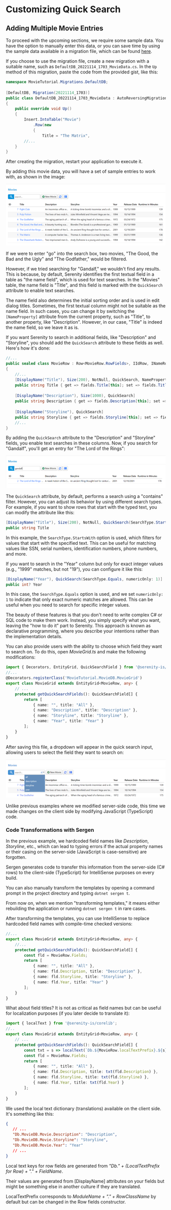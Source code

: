 
# Customizing Quick Search

## Adding Multiple Movie Entries

To proceed with the upcoming sections, we require some sample data. You have the option to manually enter this data, or you can save time by using the sample data available in a migration file, which can be found [here](https://gist.github.com/volkanceylan/0b3e71de6247ad9963e33889f85003bc).

If you choose to use the migration file, create a new migration with a suitable name, such as `DefaultDB_20221114_1703_MovieData.cs`. In the `Up` method of this migration, paste the code from the provided gist, like this:

```cs
namespace MovieTutorial.Migrations.DefaultDB;

[DefaultDB, Migration(20221114_1703)]
public class DefaultDB_20221114_1703_MovieData : AutoReversingMigration
{
    public override void Up()
    {
        Insert.IntoTable("Movie")
            .Row(new
            {
                Title = "The Matrix",
        //...
    }
}
```

After creating the migration, restart your application to execute it.

By adding this movie data, you will have a set of sample entries to work with, as shown in the image:

![Movie Data Entered](img/movie-data-entered.png)

If we were to enter "go" into the search box, two movies, "The Good, the Bad and the Ugly" and "The Godfather," would be filtered.

However, if we tried searching for "Gandalf," we wouldn't find any results. This is because, by default, Serenity identifies the first textual field in a table as "the name field", which is used for text searches. In the "Movies" table, the name field is "Title", and this field is marked with the `QuickSearch` attribute to enable text searches.

The name field also determines the initial sorting order and is used in edit dialog titles. Sometimes, the first textual column might not be suitable as the name field. In such cases, you can change it by switching the `[NameProperty]` attribute from the current property, such as "Title", to another property, like "Description". However, in our case, "Title" is indeed the name field, so we leave it as is.

If you want Serenity to search in additional fields, like "Description" and "Storyline", you should add the `QuickSearch` attribute to these fields as well. Here's how it's done:

```cs
//...
public sealed class MovieRow : Row<MovieRow.RowFields>, IIdRow, INameRow
{
    //...
    [DisplayName("Title"), Size(200), NotNull, QuickSearch, NameProperty]
    public string Title { get => fields.Title[this]; set => fields.Title[this] = value; }

    [DisplayName("Description"), Size(1000), QuickSearch]
    public string Description { get => fields.Description[this]; set => fields.Description[this] = value; }

    [DisplayName("Storyline"), QuickSearch]
    public string Storyline { get => fields.Storyline[this]; set => fields.Storyline[this] = value; }
    //...
}
```

By adding the `QuickSearch` attribute to the "Description" and "Storyline" fields, you enable text searches in these columns. Now, if you search for "Gandalf", you'll get an entry for "The Lord of the Rings":

![Movies Search Gandalf](img/search-gandalf.png)

The `QuickSearch` attribute, by default, performs a search using a "contains" filter. However, you can adjust its behavior by using different search types. For example, if you want to show rows that start with the typed text, you can modify the attribute like this:

```cs
[DisplayName("Title"), Size(200), NotNull, QuickSearch(SearchType.StartsWith)]
public string Title
```

In this example, the `SearchType.StartsWith` option is used, which filters for values that start with the specified text. This can be useful for matching values like SSN, serial numbers, identification numbers, phone numbers, and more.

If you want to search in the "Year" column but only for exact integer values (e.g., "1999" matches, but not "19"), you can configure it like this:

```cs
[DisplayName("Year"), QuickSearch(SearchType.Equals, numericOnly: 1)]
public int? Year
```

In this case, the `SearchType.Equals` option is used, and we set `numericOnly: 1` to indicate that only exact numeric matches are allowed. This can be useful when you need to search for specific integer values.

The beauty of these features is that you don't need to write complex C# or SQL code to make them work. Instead, you simply specify what you want, leaving the "how to do it" part to Serenity. This approach is known as declarative programming, where you describe your intentions rather than the implementation details.

You can also provide users with the ability to choose which field they want to search on. To do this, open *MovieGrid.ts* and make the following modifications:

```ts
import { Decorators, EntityGrid, QuickSearchField } from '@serenity-is/corelib';
//...
@Decorators.registerClass('MovieTutorial.MovieDB.MovieGrid')
export class MovieGrid extends EntityGrid<MovieRow, any> {
    // ...
    protected getQuickSearchFields(): QuickSearchField[] {
        return [
            { name: "", title: "All" },
            { name: "Description", title: "Description" },
            { name: "Storyline", title: "Storyline" },
            { name: "Year", title: "Year" }
        ];
    }
}
```

After saving this file, a dropdown will appear in the quick search input, allowing users to select the field they want to search on:

![Movies Quick Search Fields](img/movies-quick-search-fields.png)

Unlike previous examples where we modified server-side code, this time we made changes on the client side by modifying JavaScript (TypeScript) code.

### Code Transformations with Sergen

In the previous example, we hardcoded field names like *Description*, *Storyline*, etc., which can lead to typing errors if the actual property names or their casing on the server-side (JavaScript is case-sensitive) are forgotten.

Sergen generates code to transfer this information from the server-side (C# rows) to the client-side (TypeScript) for IntelliSense purposes on every build.

You can also manually transform the templates by opening a command prompt in the project directory and typing `dotnet sergen t`.

From now on, when we mention "transforming templates," it means either rebuilding the application or running `dotnet sergen t` in rare cases.

After transforming the templates, you can use IntelliSense to replace hardcoded field names with compile-time checked versions:

```ts
//...
export class MovieGrid extends EntityGrid<MovieRow, any> {
    //...
    protected getQuickSearchFields(): QuickSearchField[] {
        const fld = MovieRow.Fields;
        return [
            { name: "", title: "All" },
            { name: fld.Description, title: "Description" },
            { name: fld.Storyline, title: "Storyline" },
            { name: fld.Year, title: "Year" }
        ];
    }
}
```

What about field titles? It is not as critical as field names but can be useful for localization purposes (if you later decide to translate it):

```ts
import { localText } from '@serenity-is/corelib';
//..
export class MovieGrid extends EntityGrid<MovieRow, any> {
    // ...
    protected getQuickSearchFields(): QuickSearchField[] {
        const txt = s => localText(`Db.${MovieRow.localTextPrefix}.${s}`);
        const fld = MovieRow.Fields;
        return [
            { name: "", title: "All" },
            { name: fld.Description, title: txt(fld.Description) },
            { name: fld.Storyline, title: txt(fld.Storyline) },
            { name: fld.Year, title: txt(fld.Year) }
        ];
    }
}
```

We used the local text dictionary (translations) available on the client side. It's something like this:

```json
{
   // ...
   "Db.MovieDB.Movie.Description": "Description",
   "Db.MovieDB.Movie.Storyline": "Storyline",
   "Db.MovieDB.Movie.Year": "Year"
   // ...
}
```

Local text keys for row fields are generated from *"Db." + (LocalTextPrefix for Row) + "." + FieldName*.

Their values are generated from [DisplayName] attributes on your fields but might be something else in another culture if they are translated.

LocalTextPrefix corresponds to *ModuleName + "." + RowClassName* by default but can be changed in the Row fields constructor.